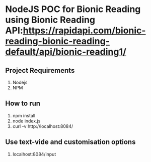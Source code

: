 # NodeJS POC for Bionic Reading using Bionic Reading API:https://rapidapi.com/bionic-reading-bionic-reading-default/api/bionic-reading1/

## Project Requirements
1. Nodejs
2. NPM

## How to run
1. npm install
2. node index.js
3. curl -v http://localhost:8084/

## Use text-vide and customisation options
1. localhost:8084/input